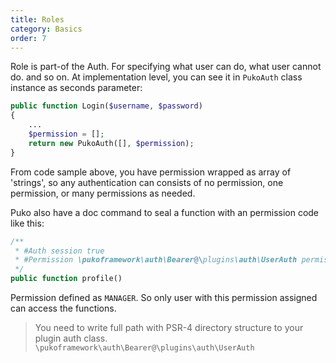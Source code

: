 ```yaml
---
title: Roles
category: Basics
order: 7
---
```


Role is part-of the Auth. For specifying what user can do, what user cannot do. and so on. 
At implementation level, you can see it in `PukoAuth` class instance as seconds parameter:

```php
public function Login($username, $password)
{
    ...
    $permission = [];
    return new PukoAuth([], $permission);
}
```

From code sample above, you have permission wrapped as array of 'strings', so any authentication can consists of
no permission, one permission, or many permissions as needed.

Puko also have a doc command to seal a function with an permission code like this:

```php
/**
 * #Auth session true
 * #Permission \pukoframework\auth\Bearer@\plugins\auth\UserAuth permissions@MANAGER
 */
public function profile()
```

Permission defined as `MANAGER`. 
So only user with this permission assigned can access the functions.

> You need to write full path with PSR-4 directory structure to your plugin auth class. 
> `\pukoframework\auth\Bearer@\plugins\auth\UserAuth`


